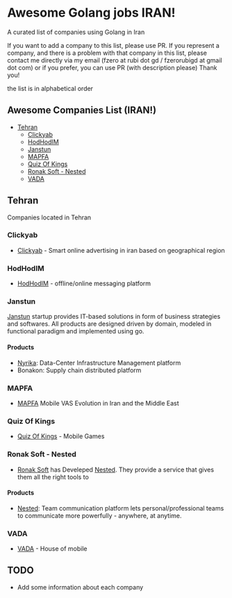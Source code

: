 # Awesome Golang jobs IRAN!

A curated list of companies using Golang in Iran


If you want to add a company to this list, please use PR. 
If you represent a company, and there is a problem with that company in this list, please contact me directly via my email (fzero at rubi dot gd / fzerorubigd at gmail dot com) or if you prefer, you can use PR (with description please) 
Thank you!

the list is in alphabetical order 

## Awesome Companies List (IRAN!)

- [Tehran](#tehran)
  - [Clickyab](#clickyab)
  - [HodHodIM](#hodhodim)
  - [Janstun](#janstun)
  - [MAPFA](#mapfa)
  - [Quiz Of Kings](#quiz_of_kings)
  - [Ronak Soft - Nested](#ronak_soft)
  - [VADA](#vada)

## Tehran

Companies located in Tehran

### Clickyab
* [Clickyab][clickyab] - Smart online advertising in iran based on geographical region 

### HodHodIM
* [HodHodIM][hodhodim] - offline/online messaging platform

### Janstun
[Janstun][janstun] startup provides IT-based solutions in form of business strategies and softwares. All products are designed driven by domain, modeled in functional paradigm and implemented using go.

#### Products
* [Nyrika][nyrika]: Data-Center Infrastructure Management platform
* Bonakon: Supply chain distributed platform

### MAPFA
* [MAPFA][mapfa] Mobile VAS Evolution in Iran and the Middle East

### Quiz Of Kings
* [Quiz Of Kings][quizofkings] - Mobile Games

### Ronak Soft - Nested
* [Ronak Soft][ronaksoft] has Develeped [Nested][nested]. They provide a service that gives them all the right tools to 

#### Products
* [Nested][nested]: Team communication platform lets personal/professional teams to communicate more powerfully - anywhere, at anytime.

### VADA
* [VADA][vada] - House of mobile

## TODO

* Add some information about each company

[clickyab]: https://clickyab.com
[hodhodim]: https://hodhod.im/
[janstun]: http://www.janstun.com
[mapfa]: http://mapfa.net/
[nested]: https://nested.me
[nyrika]: http://www.nyrika.com
[quizofkings]: http://quizofkings.com
[ronaksoft]: https://ronaksoft.com
[vada]: http://vada.ir
